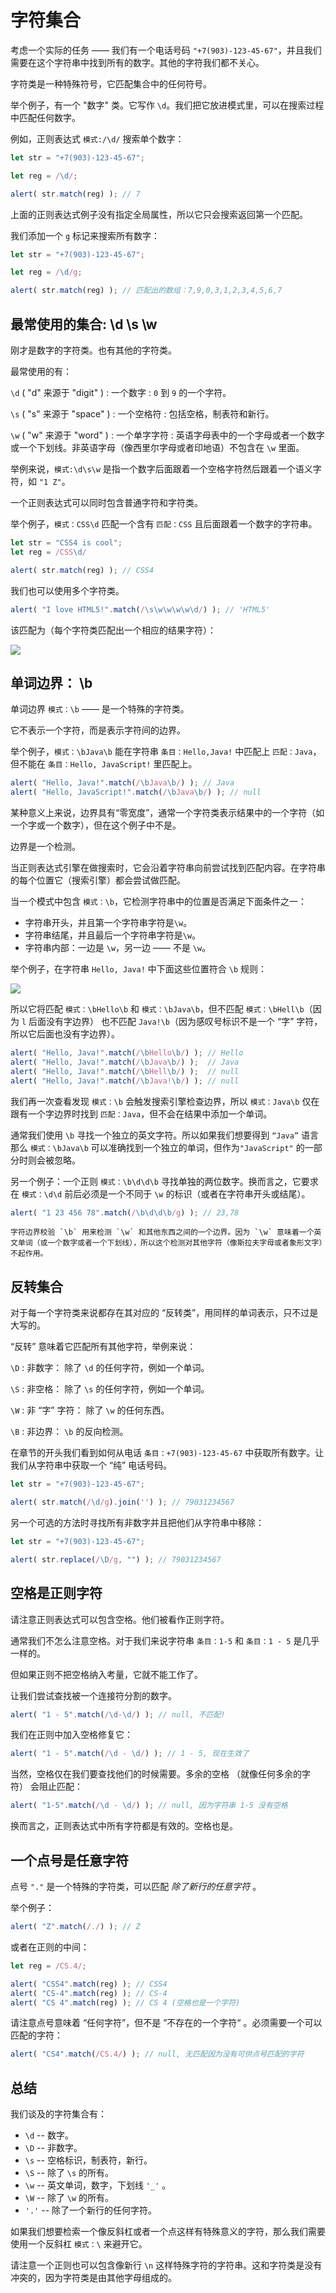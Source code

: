 # 字符集合

考虑一个实际的任务 —— 我们有一个电话号码 `"+7(903)-123-45-67"`，并且我们需要在这个字符串中找到所有的数字。其他的字符我们都不关心。

字符类是一种特殊符号，它匹配集合中的任何符号。 

举个例子，有一个 "数字" 类。它写作 `\d`。我们把它放进模式里，可以在搜索过程中匹配任何数字。

例如，正则表达式 `模式:/\d/` 搜索单个数字：

```js run
let str = "+7(903)-123-45-67";

let reg = /\d/;

alert( str.match(reg) ); // 7
```

上面的正则表达式例子没有指定全局属性，所以它只会搜索返回第一个匹配。

我们添加一个 `g` 标记来搜索所有数字：

```js run
let str = "+7(903)-123-45-67";

let reg = /\d/g;

alert( str.match(reg) ); // 匹配出的数组：7,9,0,3,1,2,3,4,5,6,7
```

## 最常使用的集合: \d \s \w

刚才是数字的字符类。也有其他的字符类。

最常使用的有：

`\d` ( "d" 来源于 "digit" )
: 一个数字 :  `0` 到 `9` 的一个字符。

`\s` ( "s" 来源于 "space" )
: 一个空格符 : 包括空格，制表符和新行。

`\w` ( "w" 来源于 "word" )
: 一个单字字符 : 英语字母表中的一个字母或者一个数字或一个下划线。非英语字母（像西里尔字母或者印地语）不包含在 `\w` 里面。

举例来说，`模式:\d\s\w` 是指一个数字后面跟着一个空格字符然后跟着一个语义字符，如 `"1 Z"`。

一个正则表达式可以同时包含普通字符和字符类。

举个例子，`模式：CSS\d` 匹配一个含有 `匹配：CSS` 且后面跟着一个数字的字符串。

```js run
let str = "CSS4 is cool";
let reg = /CSS\d/

alert( str.match(reg) ); // CSS4
```

我们也可以使用多个字符类。

```js run
alert( "I love HTML5!".match(/\s\w\w\w\w\d/) ); // 'HTML5'
```

该匹配为（每个字符类匹配出一个相应的结果字符）：

![](love-html5-classes.png)

## 单词边界： \b

单词边界 `模式：\b` —— 是一个特殊的字符类。

它不表示一个字符，而是表示字符间的边界。

举个例子，`模式：\bJava\b` 能在字符串 `条目：Hello,Java!` 中匹配上 `匹配：Java`，但不能在 `条目：Hello, JavaScript!` 里匹配上。

```js run
alert( "Hello, Java!".match(/\bJava\b/) ); // Java
alert( "Hello, JavaScript!".match(/\bJava\b/) ); // null
```

某种意义上来说，边界具有“零宽度”，通常一个字符类表示结果中的一个字符（如一个字或一个数字），但在这个例子中不是。

边界是一个检测。

当正则表达式引擎在做搜索时，它会沿着字符串向前尝试找到匹配内容。在字符串的每个位置它（搜索引擎）都会尝试做匹配。

当一个模式中包含 `模式：\b`，它检测字符串中的位置是否满足下面条件之一：

- 字符串开头，并且第一个字符串字符是`\w`。
- 字符串结尾，并且最后一个字符串字符是`\w`。
- 字符串内部：一边是 `\w`，另一边 —— 不是 `\w`。

举个例子，在字符串 `Hello, Java!` 中下面这些位置符合 `\b` 规则： 

![](hello-java-boundaries.png)

所以它将匹配 `模式：\bHello\b` 和 `模式：\bJava\b`，但不匹配 `模式：\bHell\b`（因为 `l` 后面没有字边界） 也不匹配 `Java!\b`（因为感叹号标识不是一个 “字” 字符，所以它后面也没有字边界）。

```js run
alert( "Hello, Java!".match(/\bHello\b/) ); // Hello
alert( "Hello, Java!".match(/\bJava\b/) );  // Java
alert( "Hello, Java!".match(/\bHell\b/) );  // null
alert( "Hello, Java!".match(/\bJava!\b/) ); // null
```

我们再一次查看发现 `模式：\b` 会触发搜索引擎检查边界，所以 `模式：Java\b` 仅在跟有一个字边界时找到 `匹配：Java`，但不会在结果中添加一个单词。

通常我们使用 `\b` 寻找一个独立的英文字符。所以如果我们想要得到 `“Java”` 语言那么 `模式：\bJava\b` 可以准确找到一个独立的单词，但作为`"JavaScript"` 的一部分时则会被忽略。

另一个例子：一个正则 `模式：\b\d\d\b` 寻找单独的两位数字。换而言之，它要求在 `模式：\d\d` 前后必须是一个不同于 `\w` 的标识（或者在字符串开头或结尾）。

```js run
alert( "1 23 456 78".match(/\b\d\d\b/g) ); // 23,78
```

```warn header="Word boundary doesn't work for non-English alphabets"
字符边界校验 `\b` 用来检测 `\w` 和其他东西之间的一个边界。因为 `\w` 意味着一个英文单词（或一个数字或者一个下划线），所以这个检测对其他字符（像斯拉夫字母或者象形文字）不起作用。
```


## 反转集合

对于每一个字符类来说都存在其对应的 “反转类”，用同样的单词表示，只不过是大写的。

“反转” 意味着它匹配所有其他字符，举例来说：

`\D`
: 非数字： 除了 `\d` 的任何字符，例如一个单词。

`\S`
: 非空格： 除了 `\s` 的任何字符，例如一个单词。

`\W`
: 非 “字” 字符： 除了 `\w` 的任何东西。

`\B`
: 非边界：  `\b` 的反向检测。

在章节的开头我们看到如何从电话 `条目：+7(903)-123-45-67` 中获取所有数字。让我们从字符串中获取一个 “纯” 电话号码。

```js run
let str = "+7(903)-123-45-67";

alert( str.match(/\d/g).join('') ); // 79031234567
```

另一个可选的方法时寻找所有非数字并且把他们从字符串中移除：


```js run
let str = "+7(903)-123-45-67";

alert( str.replace(/\D/g, "") ); // 79031234567
```

## 空格是正则字符

请注意正则表达式可以包含空格。他们被看作正则字符。  

通常我们不怎么注意空格。对于我们来说字符串 `条目：1-5` 和 `条目：1 - 5` 是几乎一样的。

但如果正则不把空格纳入考量，它就不能工作了。

让我们尝试查找被一个连接符分割的数字。

```js run
alert( "1 - 5".match(/\d-\d/) ); // null, 不匹配!
```

我们在正则中加入空格修复它：

```js run
alert( "1 - 5".match(/\d - \d/) ); // 1 - 5, 现在生效了
```

当然，空格仅在我们要查找他们的时候需要。多余的空格 （就像任何多余的字符） 会阻止匹配：

```js run
alert( "1-5".match(/\d - \d/) ); // null, 因为字符串 1-5 没有空格
```

换而言之，正则表达式中所有字符都是有效的。空格也是。

## 一个点号是任意字符

点号 `"."` 是一个特殊的字符类，可以匹配  *除了新行的任意字符* 。

举个例子：

```js run
alert( "Z".match(/./) ); // Z
```

或者在正则的中间：

```js run
let reg = /CS.4/;

alert( "CSS4".match(reg) ); // CSS4
alert( "CS-4".match(reg) ); // CS-4
alert( "CS 4".match(reg) ); // CS 4 (空格也是一个字符)
```

请注意点号意味着 “任何字符”，但不是 ”不存在的一个字符“ 。必须需要一个可以匹配的字符：

```js run
alert( "CS4".match(/CS.4/) ); // null, 无匹配因为没有可供点号匹配的字符
```


## 总结

我们谈及的字符集合有：

- `\d` -- 数字。
- `\D` -- 非数字。
- `\s` -- 空格标识，制表符，新行。
- `\S` -- 除了 `\s` 的所有。
- `\w` -- 英文单词，数字，下划线 `'_'` 。
- `\W` -- 除了 `\w` 的所有。
- `'.'` -- 除了一个新行的任何字符。

如果我们想要检索一个像反斜杠或者一个点这样有特殊意义的字符，那么我们需要使用一个反斜杠 `模式：\` 来避开它。

请注意一个正则也可以包含像新行 `\n` 这样特殊字符的字符串。这和字符类是没有冲突的，因为字符类是由其他字母组成的。
